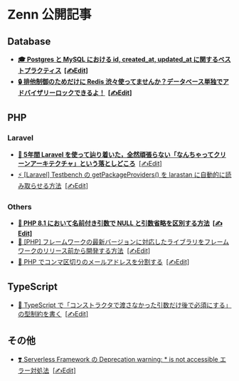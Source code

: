 # Zenn 公開記事

## Database

- **[🎓 Postgres と MySQL における id, created_at, updated_at に関するベストプラクティス](https://zenn.dev/mpyw/articles/rdb-ids-and-timestamps-best-practices.md)
  &nbsp;[[✍Edit]️](./articles/rdb-ids-and-timestamps-best-practices.md)**
- **[🔒 排他制御のためだけに Redis 渋々使ってませんか？データベース単独でアドバイザリーロックできるよ！](https://zenn.dev/mpyw/articles/rdb-advisory-locks.md)
  &nbsp;[[✍Edit]️](./articles/rdb-advisory-locks.md)**

## PHP 

### Laravel

- **[🥳 5年間 Laravel を使って辿り着いた，全然頑張らない「なんちゃってクリーンアーキテクチャ」という落としどころ](https://zenn.dev/mpyw/articles/ce7d09eb6d8117)**
  &nbsp;[[✍Edit]️](./articles/ce7d09eb6d8117.md)
- [⚡ [Laravel] Testbench の getPackageProviders() を larastan に自動的に読み取らせる方法](https://zenn.dev/mpyw/articles/c9398789cb6514)
  &nbsp;[[✍Edit]️](./articles/c9398789cb6514.md)

### Others

- **[🧐 PHP 8.1 において名前付き引数で NULL と引数省略を区別する方法](https://zenn.dev/mpyw/articles/php-enum-arg-identity.md)
  &nbsp;[[✍Edit]️](./articles/php-enum-arg-identity.md)**
- [🐘 [PHP] フレームワークの最新バージョンに対応したライブラリをフレームワークのリリース前から開発する方法](https://zenn.dev/mpyw/articles/a99f3087829993)
  &nbsp;[[✍Edit]️](./articles/a99f3087829993.md)
- [📨 PHP でコンマ区切りのメールアドレスを分割する](https://zenn.dev/mpyw/articles/5c2c69108d302f)
  &nbsp;[[✍Edit]️](./articles/5c2c69108d302f.md)

## TypeScript

- [🧩 TypeScript で「コンストラクタで渡さなかった引数だけ後で必須にする」の型制約を書く](https://zenn.dev/mpyw/articles/3c063143fe884a)
  &nbsp;[[✍Edit]️](./articles/3c063143fe884a.md)

## その他

- [❣️ Serverless Framework の Deprecation warning: * is not accessible エラー対処法](https://zenn.dev/mpyw/articles/b41b42b76480ec)
  &nbsp;[[✍Edit]️](./articles/b41b42b76480ec.md)
